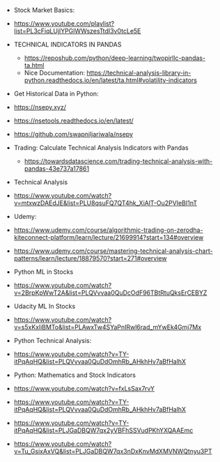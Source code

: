  - Stock Market Basics:
  - https://www.youtube.com/playlist?list=PL3cFiqLUjlYPGlWWszesTtdI3v0tcLe5E

 - TECHNICAL INDICATORS IN PANDAS
   -  https://reposhub.com/python/deep-learning/twopirllc-pandas-ta.html
   - Nice Documentation: https://technical-analysis-library-in-python.readthedocs.io/en/latest/ta.html#volatility-indicators

 - Get Historical Data in Python:
  -  https://nsepy.xyz/
  -  https://nsetools.readthedocs.io/en/latest/
  -  https://github.com/swapniljariwala/nsepy

 - Trading: Calculate Technical Analysis Indicators with Pandas
   - https://towardsdatascience.com/trading-technical-analysis-with-pandas-43e737a17861
  
 
 
 - Technical Analysis
  - https://www.youtube.com/watch?v=mtxwzDAEdJE&list=PLU8qsuFQ7QT4hk_XiAlT-Ou2PVIeBI1nT

 - Udemy:
  - https://www.udemy.com/course/algorithmic-trading-on-zerodha-kiteconnect-platform/learn/lecture/21699914?start=134#overview
  - https://www.udemy.com/course/mastering-technical-analysis-chart-patterns/learn/lecture/18879570?start=271#overview

 - Python ML in Stocks
  - https://www.youtube.com/watch?v=2BrpKpWwT2A&list=PLQVvvaa0QuDcOdF96TBtRtuQksErCEBYZ

 - Udacity ML In Stocks
  - https://www.youtube.com/watch?v=s5xKxliBMTo&list=PLAwxTw4SYaPnIRwl6rad_mYwEk4Gmj7Mx

 - Python Technical Analysis:
  - https://www.youtube.com/watch?v=TY-itPqAqHQ&list=PLQVvvaa0QuDdOmhRb_AHkhHv7aBfHalhX

 - Python: Mathematics and Stock Indicators
  - https://www.youtube.com/watch?v=fxLsSax7rvY
  - https://www.youtube.com/watch?v=TY-itPqAqHQ&list=PLQVvvaa0QuDdOmhRb_AHkhHv7aBfHalhX
  - https://www.youtube.com/watch?v=TY-itPqAqHQ&list=PLJGaDBQW7qx2yVBFhSSVudPKhYXQAAEmc
  - https://www.youtube.com/watch?v=Tu_GsixAxVQ&list=PLJGaDBQW7qx3nDxKnvMdXMVNWQtnyu3PT


